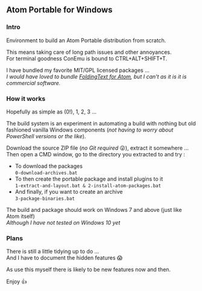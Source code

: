 ## Atom Portable for Windows
### Intro
Environment to build an Atom Portable distribution from scratch.

This means taking care of long path issues and other annoyances.  
For terminal goodness ConEmu is bound to CTRL+ALT+SHIFT+T.

I have bundled my favorite MIT/GPL licensed packages ...  
*I would have loved to bundle [FoldingText for Atom](https://atom.io/packages/foldingtext-for-atom), but I can't as it is it is commercial software.*

### How it works
Hopefully as simple as (0!), 1, 2, 3 ...

The build system is an experiment in automating a build with nothing but old fashioned vanilla Windows components (*not having to worry about PowerShell versions or the like*).

Download the source ZIP file (*no Git required* :stuck_out_tongue_winking_eye:), extract it somewhere ...  
Then open a CMD window, go to the directory you extracted to and try :

- To download the packages   
```0-download-archives.bat```
- To then create the portable package and install plugins to it  
```1-extract-and-layout.bat & 2-install-atom-packages.bat```
- And finally, if you want to create an archive  
```3-package-binaries.bat```

The build and package should work on Windows 7 and above (just like Atom itself)  
*Although I have not tested on Windows 10 yet*

### Plans

There is still a little tidying up to do ...  
And I have to document the hidden features :scream:  

As use this myself there is likely to be new features now and then.

Enjoy :thumbsup:
